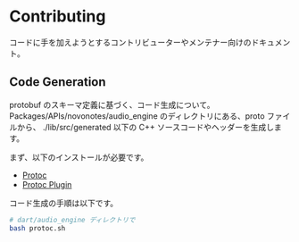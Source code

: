 # Contributing

コードに手を加えようとするコントリビューターやメンテナー向けのドキュメント。

## Code Generation

protobuf のスキーマ定義に基づく、コード生成について。
Packages/APIs/novonotes/audio_engine のディレクトリにある、proto ファイルから、
./lib/src/generated 以下の C++ ソースコードやヘッダーを生成します。

まず、以下のインストールが必要です。

- [Protoc](http://protobuf.dev/getting-started/cpptutorial/#compiling-your-protocol-buffers)
- [Protoc Plugin](https://pub.dev/packages/protoc_plugin)

コード生成の手順は以下です。

```sh
# dart/audio_engine ディレクトリで
bash protoc.sh
```

